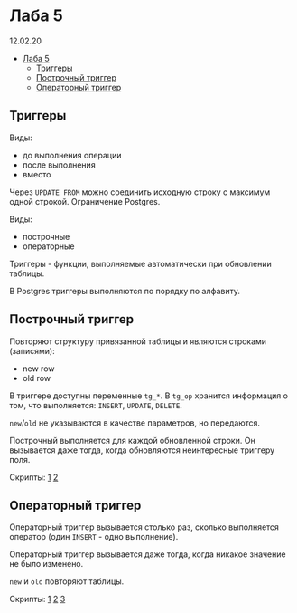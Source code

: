 # Лаба 5

12.02.20

- [Лаба 5](#Лаба-5)
  - [Триггеры](#Триггеры)
  - [Построчный триггер](#Построчный-триггер)
  - [Операторный триггер](#Операторный-триггер)

## Триггеры

Виды:

- до выполнения операции
- после выполнения
- вместо

Через `UPDATE FROM` можно соединить исходную строку с максимум одной строкой. Ограничение Postgres.

Виды:

- построчные
- операторные

Триггеры - функции, выполняемые автоматически при обновлении таблицы.

В Postgres триггеры выполняются по порядку по алфавиту.

## Построчный триггер

Повторяют структуру привязанной таблицы и являются строками (записями):

- new row
- old row

В триггере доступны переменные `tg_*`. В `tg_op` хранится информация о том, что выполняется: `INSERT`, `UPDATE`, `DELETE`.

`new`/`old` не указываются в качестве параметров, но передаются.

Построчный выполняется для каждой обновленной строки. Он вызывается даже тогда, когда обновляются неинтересные триггеру поля.

Скрипты:
[1](res/lab5_1.sql)
[2](res/lab5_2.sql)

## Операторный триггер

Операторный триггер вызывается столько раз, сколько выполняется оператор (один `INSERT` - одно выполнение).

Операторный триггер вызывается даже тогда, когда никакое значение не было изменено.

`new` и `old` повторяют таблицы.

Скрипты:
[1](res/lab5_3.sql)
[2](res/lab5_4.sql)
[3](res/lab5_5.sql)
